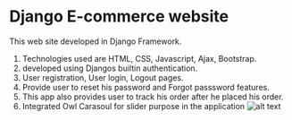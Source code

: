 # Django E-commerce website 
This web site developed in Django Framework.
1. Technologies used are HTML, CSS, Javascript, Ajax, Bootstrap.
2. developed using Djangos builtin authentication.
3. User registration, User login, Logout pages.
4. Provide user to reset his password and Forgot passsword features.
5. This app also provides user to track his order after he placed his order.
6. Integrated Owl Carasoul for slider purpose in the application
![alt text](https://github.com/geekyshow1/shoppinglyx/blob/main/Screenshots/Home.jpeg)
